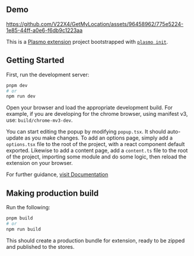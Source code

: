 ## Demo


https://github.com/V22X4/GetMyLocation/assets/96458962/775e5224-1e85-44ff-a0e6-f6db9c1223aa



This is a [Plasmo extension](https://docs.plasmo.com/) project bootstrapped with [`plasmo init`](https://www.npmjs.com/package/plasmo).

## Getting Started

First, run the development server:

```bash
pnpm dev
# or
npm run dev
```

Open your browser and load the appropriate development build. For example, if you are developing for the chrome browser, using manifest v3, use: `build/chrome-mv3-dev`.

You can start editing the popup by modifying `popup.tsx`. It should auto-update as you make changes. To add an options page, simply add a `options.tsx` file to the root of the project, with a react component default exported. Likewise to add a content page, add a `content.ts` file to the root of the project, importing some module and do some logic, then reload the extension on your browser.

For further guidance, [visit Documentation](https://docs.plasmo.com/)

## Making production build

Run the following:

```bash
pnpm build
# or
npm run build
```

This should create a production bundle for extension, ready to be zipped and published to the stores.
